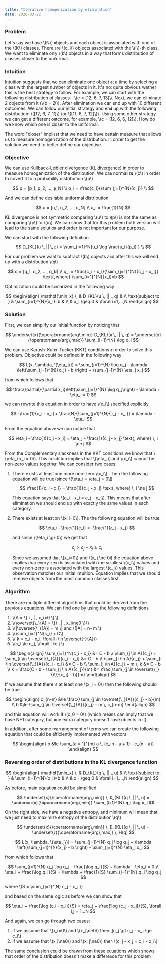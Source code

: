 ```yaml
---
title: "Iterative homogenization by elimination"
date: 2020-03-22
---
```

### Problem

Let's say we have \\(N\\) objects and each object is associated with one of the
\\(K\\) classes. There are \\(c_i\\) objects associated with the \\(i\\)-th
class. We want to eliminate only \\(b\\) objects in a way that forms
distribution of classes closer to the uniformal.

### Intuition

Intuition suggests that we can eliminate one object at a time by selecting a
class with the largest number of objects in it. It's not quite obvious wether
this is the best strategy to follow. For example, we can start with the
following distribution of classes - \\(c = [12, 6, 7, 13]\\). Next, we can
eliminate 2 objects from it (\\(b = 2\\)).
After elimination we can end up with 10 different outcomes. We can follow our
initial strategy and end up with the following distribution: \\([12, 6, 7,
11]\\) (or \\([11, 6, 7, 12]\\)). Using some other strategy we can get a
different outcome, for example, \\(c = [12, 6, 6, 12]\\). How do we know which
one is closer to the uniformal.

The word "closer" impliest that we need to have certain measure that allows us
to measure homogenization of the distribution. In order to get the solution we
need to better define our objective.

### Objective

We can use Kullback–Leibler divergence (KL divergence) in order to measure
homogenization of the distribution. We can normalize \\(c\\) in order to covert
it to a probability distribution \\(p\\)

$$
p = [p_1, p_2, ..., p_N] \\
p_i = \frac{c_i}{\sum_{j=1}^{N}{c_j}} \\
$$

And we can define desirable uniformal distribution

$$
u = [u_1, u_2, ..., u_N] \\
u_i = \frac{1}{N}
$$

KL divergence is not symmetric comparing \\(u\\) to \\(p\\) is not the same as
comparing \\(p\\) to \\(u\\). We can show that for this problem both version
will lead to the same solution and order is not important for our purpose.

We can start with the following definition

$$
D_{KL}(u \, || \, p) = \sum_{i=1}^N{u_i \log \frac{u_i}{p_i} } \\
$$

For our problem we want to subtract \\(b\\) objects and after this we will end
up with a distribution \\(q\\)

$$
q = [q_1, q_2, ..., q_N] \\
q_i = \frac{c_i - x_i}{\sum_{j=1}^{N}{c_j - x_j}} \text{, where}
\sum_{i=1}^{N}{x_i}=b
$$

Optimization could be sumarized in the following way

$$
\begin{align}
\mathbf{\min_x} \, & D_{KL}(u \, || \, q)  & \\
\text{subject to: } & \sum_{i=1}^{N}{x_i}=b  & \\
                    &  x_i \geq 0   & \forall i=1,...,N
\end{align}
$$

### Solution

First, we can simplify our initial function by noticing that

$$
\underset{x}{\operatorname{arg\,min}} D_{KL}(u \, || \, q) =
\underset{x}{\operatorname{arg\,max}} \sum_{i=1}^{N} \log q_i
$$


We can use Karush–Kuhn–Tucker (KKT) conditions in order to solve this problem.
Objective could be defined in the following way

$$
L(x, \lambda, \{\eta_j\}) = \sum_{j=1}^{N} \log q_j - \lambda
\left(\sum_{j=1}^{N}{x_j} - b \right) + \sum_{j=1}^{N} \eta_j x_j
$$

from which follows that

$$
\frac{\partial}{\partial x_i}\left(\sum_{j=1}^{N} \log q_j\right) - \lambda +
\eta_j = 0
$$

we can rewrite this equation in order to have \\(x_i\\) specified explicitly

$$
-\frac{1}{c_i - x_i} + \frac{N}{\sum_{j=1}^{N}{c_j - x_j}} = \lambda - \eta_i
$$

From the equation above we can notice that

$$
\eta_i - \frac{1}{c_i - x_i} = \eta_j - \frac{1}{c_j - x_j} \text{, where} \, i
\ne j
$$

From the Complementary slackness in the KKT conditions we know that \\(\eta_i
x_i = 0\\). This condition implies that \\(\eta_i\\) and \\(x_i\\) cannot be
non-zero values together. We can consider two cases:

1. There exists at least one more non-zero \\(x_i\\). Then the following
equation will be true (since \\(\eta_i = \eta_j = 0\\))

   $$
   \frac{1}{c_i - x_i} = \frac{1}{c_j - x_j} \text{, where} \, i \ne j
   $$

   This equation says that \\(c_i - x_i = c_j - x_j\\). This means that after
elimination we should end up with exactly the same values in each category.

2. There exists at least on \\(x_i=0\\). The the following equation will be
true:

   $$
   \eta_i - \frac{1}{c_i} = -\frac{1}{c_j - x_j}
   $$

   and since \\(\eta_i \ge 0\\) we get that

   $$
   c_j \gt c_j - x_j \ge c_i
   $$

   Since we assumed that \\(x_i=0\\) and \\(x_j \ne 0\\) the equation above
implies that every zero is associated with the smallest \\(c_i\\) values and
every non-zero is associated with the largest \\(c_j\\) values. This observation
matches our initial intuition. Equation implies that we should remove objects
from the most common classes first.


### Algorithm

There are multiple different algorithms that could be derived from the previous
equations. We can find one by using the following definitions

1. \\(A = \\{ i \, \| \, x_i=0 \\} \\)
2. \\(\overset{\\_}{A} = \\{ i \, \| \, x_i\ne0 \\}\\)
3. \\(\|\overset{\\_}{A}\| = m \\) and \\(\|A\| = n- m \\)
4. \\(\sum_{i=1}^N{c_i} = C\\)
5. \\( k = c_i - x_i, \forall i \in \overset{-}{A}\\)
6. \\(c_i \le c_j, \forall i \le j \\)

$$
\begin{align}
\sum_{i=1}^N{c_i - x_i} &= C - b \\
\sum_{j \in A}{c_j} + \sum_{i \in \overset{\_}{A}}{c_i - x_i} &= C - b \\
\sum_{j \in A}{c_j} + \sum_{i \in \overset{\_}{A}}{c_i - x_i} &= C - b \\
\sum_{j \in A}{c_j} + m \, k &= C - b \\
k = \frac{C - b - \sum_{j \in A}{c_j}}{m} &= \frac{\sum_{j \in
\overset{\_}{A}}{c_j} - b}{m}
\end{align}
$$

If we assume that there is at least one \\(x_i = 0\\) then the following should
be true

$$
\begin{align}
c_{n-m} &\le \frac{\sum_{j \in \overset{\_}{A}}{c_j} - b}{m} \\
b &\le \sum_{j \in \overset{\_}{A}}{c_j} - m \, c_{n-m}
\end{align}
$$

and this equation will work if \\(c_0 = 0\\) (which means can imply that we have
N+1 category, but one extra category doesn't have objects in it).

In addition, after some rearrangement of terms we can create the following
equation that could be efficiently implemented with vectors

$$
\begin{align}
b &\le \sum_{a = 1}^{m} a \, (c_{n - a + 1} - c_{n - a})
\end{align}
$$

### Reversing order of distributions in the KL divergence function

$$
\begin{align}
\mathbf{\min_x} \, & D_{KL}(q \, || \, u)  & \\
\text{subject to: } & \sum_{i=1}^{N}{x_i}=b  & \\
                    &  x_i \geq 0   & \forall i=1,...,N
\end{align}
$$

As before, main equation could be simplified

$$
\underset{x}{\operatorname{arg\,min}} \, D_{KL}(q \, || \, u) =
\underset{x}{\operatorname{arg\,min}} \sum_{i=1}^{N} q_i \log q_i
$$

On the right side, we have a negative entropy, and minimum will mean that we
just need to maximize entropy of the distribution \\(q\\)

$$
\underset{x}{\operatorname{arg\,min}} \, D_{KL}(q \, || \, u) =
\underset{x}{\operatorname{arg\,max}} \, H(q)
$$


$$
L(x, \lambda, \{\eta_j\}) = \sum_{j=1}^{N} q_j \log q_j + \lambda
\left(\sum_{j=1}^{N}{x_j} - b \right) - \sum_{j=1}^{N} \eta_j x_j
$$

from which follows that

$$
\sum_{j=1}^{N} q_j \log q_j - \frac{\log q_i}{S} + \lambda - \eta_i = 0 \\
\eta_i + \frac{\log q_i}{S} = \lambda + \frac{1}{S} \sum_{j=1}^{N} q_j \log q_j
$$

where \\(S = \sum_{j=1}^{N} c_j - x_j \\)

and based on the same logic as before we can show that

$$
\eta_i + \frac{\log (c_i - x_i)}{S} = \eta_j + \frac{\log (c_j - x_j)}{S},
\forall i,j = 1...N
$$

And again, we can go through two cases:

1. if we assume that \\(x_i=0\\) and \\(x_j\ne0\\) then \\(c_j \gt c_j - x_j \ge
c_i\\)
2. if we assume that \\(x_i\ne0\\) and \\(x_j\ne0\\) then \\(c_j - x_j = c_i -
x_i\\)

The same conclusion could be drawn from these equations which shows that order
of the distribution doesn't make a difference for this problem



